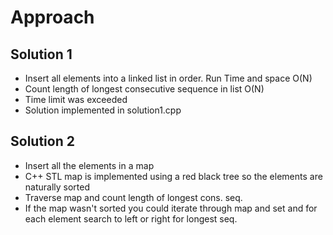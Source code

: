 # Approach

## Solution 1 
* Insert all elements into a linked list in order. Run Time and space O(N)
* Count length of longest consecutive sequence in list O(N)
* Time limit was exceeded 
* Solution implemented in solution1.cpp

## Solution 2
* Insert all the elements in a map
* C++ STL map is implemented using a red black tree so the elements are naturally sorted
* Traverse map and count length of longest cons. seq.
* If the map wasn't sorted you could iterate through map and set and for each element search to left or right for longest seq.
